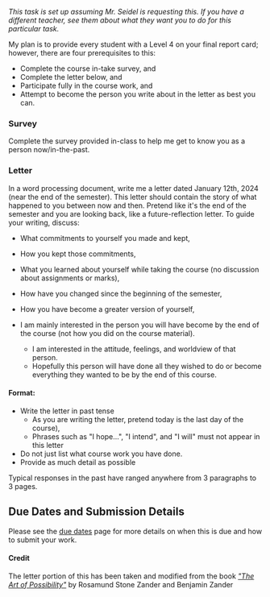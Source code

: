 *This task is set up assuming Mr. Seidel is requesting this. If you have a different teacher, see them about what they want you to do for this particular task.*

My plan is to provide every student with a Level 4 on your final report card; however, there are four prerequisites to this: 
- Complete the course in-take survey, and
- Complete the letter below, and
- Participate fully in the course work, and 
- Attempt to become the person you write about in the letter as best you can.

### Survey

Complete the survey provided in-class to help me get to know you as a person now/in-the-past.

### Letter

In a word processing document, write me a letter dated January 12th, 2024 (near the end of the semester). This letter should contain the story of what happened to you between now and then. Pretend like it's the end of the semester and you are looking back, like a future-reflection letter. To guide your writing, discuss:

* What commitments to yourself you made and kept,
* How you kept those commitments,
* What you learned about yourself while taking the course (no discussion about assignments or marks), 
* How have you changed since the beginning of the semester,
* How you have become a greater version of yourself,

* I am mainly interested in the person you will have become by the end of the course (not how you did on the course material). 
  * I am interested in the attitude, feelings, and worldview of that person. 
  * Hopefully this person will have done all they wished to do or become everything they wanted to be by the end of this course.

#### Format:
* Write the letter in past tense
  * As you are writing the letter, pretend today is the last day of the course), 
  * Phrases such as "I hope...", "I intend", and "I will" must not appear in this letter 
* Do not just list what course work you have done.
* Provide as much detail as possible

Typical responses in the past have ranged anywhere from 3 paragraphs to 3 pages.

## Due Dates and Submission Details

Please see the [due dates](./Due-Dates-and-Submission-Details) page for more details on when this is due and how to submit your work.

#### Credit
The letter portion of this has been taken and modified from the book [_"The Art of Possibility"_](https://www.penguinrandomhouse.ca/books/289694/the-art-of-possibility-by-rosamund-stone-zander-and-benjamin-zander/9780142001103) by Rosamund Stone Zander and Benjamin Zander